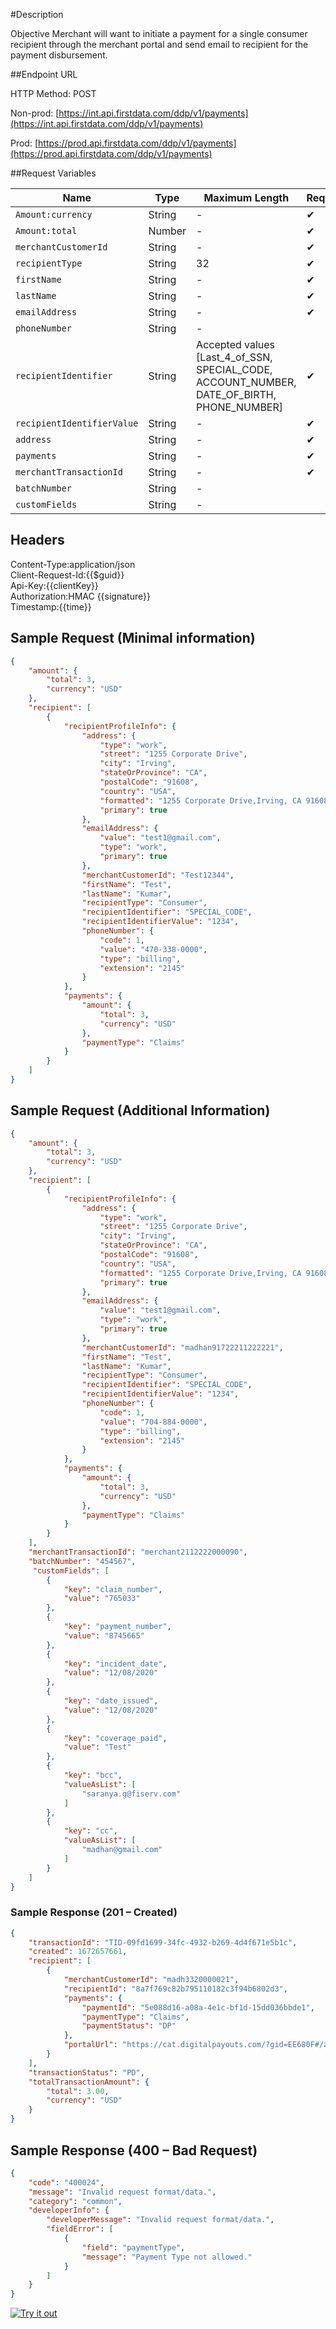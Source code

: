 #Description

Objective Merchant will want to initiate a payment for a single consumer recipient through the merchant portal and send email to recipient for the payment disbursement.

##Endpoint URL

HTTP Method: POST

Non-prod: [https://int.api.firstdata.com/ddp/v1/payments](https://int.api.firstdata.com/ddp/v1/payments)

Prod: [https://prod.api.firstdata.com/ddp/v1/payments](https://prod.api.firstdata.com/ddp/v1/payments)
  

##Request Variables

| Name 					| 	Type 	| Maximum Length | Required  |
| --------------------- | -------	| ---------------|-------- 	 | 
| `Amount:currency` 	|  	String	| -				 |	&#10004; | 
| `Amount:total` 		|  	Number	| -				 |	&#10004; | 
| `merchantCustomerId` 	|  	String	| -				 |	&#10004; | 
| `recipientType` 		|  	String	| 32			 |  &#10004; | 
| `firstName` 			|  	String	| -				 |	&#10004; | 
| `lastName` 			|  	String	| -				 |	&#10004; | 
| `emailAddress` 		|  	String	| -				 |	&#10004; | 
| `phoneNumber`			|  	String	|  	 	  -		 |  		 |
| `recipientIdentifier` |  	String	| Accepted values [Last_4_of_SSN, SPECIAL_CODE, ACCOUNT_NUMBER, DATE_OF_BIRTH, PHONE_NUMBER] | &#10004; | 
| `recipientIdentifierValue` |  String	|-			 |	&#10004; |
| `address` 			|  	String	| -				 |	&#10004; | 
| `payments` 			|  	String	| -				 |	&#10004; | 
| `merchantTransactionId` |  String	| -				 |	&#10004; | 
| `batchNumber` 		|  	String	| -	  		 	 | 		 	 |
| `customFields` 		|  	String	| -		   		 | 			 |

## Headers

Content-Type:application/json <br>
Client-Request-Id:{{$guid}} <br>
Api-Key:{{clientKey}} <br>
Authorization:HMAC {{signature}} <br>
Timestamp:{{time}} <br>

## Sample Request (Minimal information)

```json
{
    "amount": {
        "total": 3,
        "currency": "USD"
    },
    "recipient": [
        {
            "recipientProfileInfo": {
                "address": {
                    "type": "work",
                    "street": "1255 Corporate Drive",
                    "city": "Irving",
                    "stateOrProvince": "CA",
                    "postalCode": "91608",
                    "country": "USA",
                    "formatted": "1255 Corporate Drive,Irving, CA 91608 USA",
                    "primary": true
                },
                "emailAddress": {
                    "value": "test1@gmail.com",
                    "type": "work",
                    "primary": true
                },
                "merchantCustomerId": "Test12344",
                "firstName": "Test",
                "lastName": "Kumar",
                "recipientType": "Consumer",
                "recipientIdentifier": "SPECIAL_CODE",
                "recipientIdentifierValue": "1234",
                "phoneNumber": {
                    "code": 1,
                    "value": "470-338-0000",
                    "type": "billing",
                    "extension": "2145"
                }
            },
            "payments": {
                "amount": {
                    "total": 3,
                    "currency": "USD"
                },
                "paymentType": "Claims"
            }
        }
    ]
}
```

## Sample Request (Additional Information)

```json
{
    "amount": {
        "total": 3,
        "currency": "USD"
    },
    "recipient": [
        {
            "recipientProfileInfo": {
                "address": {
                    "type": "work",
                    "street": "1255 Corporate Drive",
                    "city": "Irving",
                    "stateOrProvince": "CA",
                    "postalCode": "91608",
                    "country": "USA",
                    "formatted": "1255 Corporate Drive,Irving, CA 91608 USA",
                    "primary": true
                },
                "emailAddress": {
                    "value": "test1@gmail.com",
                    "type": "work",
                    "primary": true
                },
                "merchantCustomerId": "madhan91722211222221",
                "firstName": "Test",
                "lastName": "Kumar",
                "recipientType": "Consumer",
                "recipientIdentifier": "SPECIAL_CODE",
                "recipientIdentifierValue": "1234",
                "phoneNumber": {
                    "code": 1,
                    "value": "704-884-0000",
                    "type": "billing",
                    "extension": "2145"
                }
            },
            "payments": {
                "amount": {
                    "total": 3,
                    "currency": "USD"
                },
                "paymentType": "Claims"
            }
        }
    ],
    "merchantTransactionId": "merchant2112222000090",
    "batchNumber": "454567",
     "customFields": [
        {
            "key": "claim_number",
            "value": "765033"
        },
        {
            "key": "payment_number",
            "value": "8745665"
        },
        {
            "key": "incident_date",
            "value": "12/08/2020"
        },
        {
            "key": "date_issued",
            "value": "12/08/2020"
        },
        {
            "key": "coverage_paid",
            "value": "Test"
        },
        {
            "key": "bcc",
            "valueAsList": [
                "saranya.g@fiserv.com"
            ]
        },
        {
            "key": "cc",
            "valueAsList": [
                "madhan@gmail.com"
            ]
        }
    ]
}
```

### Sample Response (201 – Created)

```json
{
    "transactionId": "TID-09fd1699-34fc-4932-b269-4d4f671e5b1c",
    "created": 1672657661,
    "recipient": [
        {
            "merchantCustomerId": "madh3320000021",
            "recipientId": "8a7f769c82b795110182c3f94b6802d3",
            "payments": {
                "paymentId": "5e088d16-a08a-4e1c-bf1d-15dd036bbde1",
                "paymentType": "Claims",
                "paymentStatus": "DP"
            },
            "portalUrl": "https://cat.digitalpayouts.com/?gid=EE680F#/authentication/guest/NWUwODhkMTYtYTA4YS00ZTFjLWJmMWQtMTVkZDAzNmJiZGUxI1RJRC0wOWZkMTY5OS0zNGZjLTQ5MzItYjI2OS00ZDRmNjcxZTViMWMrOGE3Zjc2OWM4MmI3OTUxMTAxODJjM2Y5NGI2ODAyZDM="
        }
    ],
    "transactionStatus": "PD",
    "totalTransactionAmount": {
        "total": 3.00,
        "currency": "USD"
    }
}
```

## Sample Response (400 – Bad Request)
```json
{
    "code": "400024",
    "message": "Invalid request format/data.",
    "category": "common",
    "developerInfo": {
        "developerMessage": "Invalid request format/data.",
        "fieldError": [
            {
                "field": "paymentType",
                "message": "Payment Type not allowed."
            }
        ]
    }
}
```

[![Try it out](../../../../assets/images/button.png)](../api/?type=post&path=/ddp/v1/payments)
